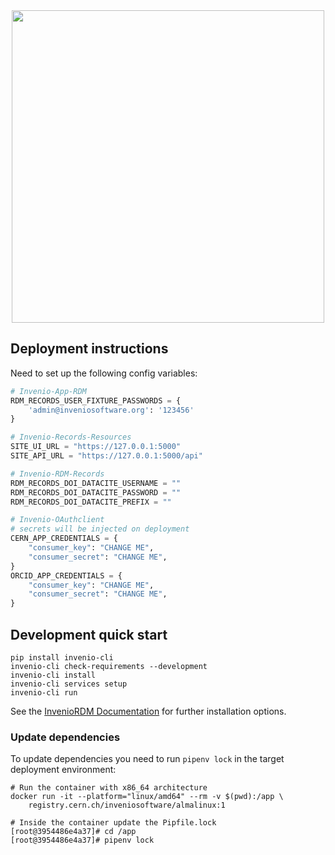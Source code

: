 <div align="center">
  <img width="500" src="https://about.zenodo.org/static/img/logos/zenodo-black-border.svg">
</div>

## Deployment instructions

Need to set up the following config variables:

``` python
# Invenio-App-RDM
RDM_RECORDS_USER_FIXTURE_PASSWORDS = {
    'admin@inveniosoftware.org': '123456'
}

# Invenio-Records-Resources
SITE_UI_URL = "https://127.0.0.1:5000"
SITE_API_URL = "https://127.0.0.1:5000/api"

# Invenio-RDM-Records
RDM_RECORDS_DOI_DATACITE_USERNAME = ""
RDM_RECORDS_DOI_DATACITE_PASSWORD = ""
RDM_RECORDS_DOI_DATACITE_PREFIX = ""

# Invenio-OAuthclient
# secrets will be injected on deployment
CERN_APP_CREDENTIALS = {
    "consumer_key": "CHANGE ME",
    "consumer_secret": "CHANGE ME",
}
ORCID_APP_CREDENTIALS = {
    "consumer_key": "CHANGE ME",
    "consumer_secret": "CHANGE ME",
}
```

## Development quick start

```
pip install invenio-cli
invenio-cli check-requirements --development
invenio-cli install
invenio-cli services setup
invenio-cli run
```

See the [InvenioRDM Documentation](https://inveniordm.docs.cern.ch/install/)
for further installation options.

### Update dependencies

To update dependencies you need to run `pipenv lock` in the target deployment
environment:

```shell
# Run the container with x86_64 architecture
docker run -it --platform="linux/amd64" --rm -v $(pwd):/app \
    registry.cern.ch/inveniosoftware/almalinux:1

# Inside the container update the Pipfile.lock
[root@3954486e4a37]# cd /app
[root@3954486e4a37]# pipenv lock
```
